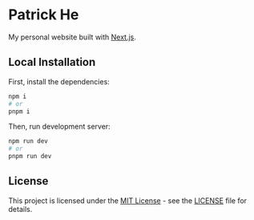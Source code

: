 # Patrick He

My personal website built with [Next.js](https://nextjs.org/).

## Local Installation

First, install the dependencies:

```bash
npm i
# or
pnpm i
```

Then, run development server:

```bash
npm run dev
# or
pnpm run dev
```

## License

This project is licensed under the [MIT License](https://opensource.org/licenses/MIT) - see the [LICENSE](LICENSE) file for details.
